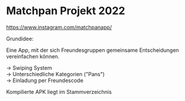 # Matchpan Projekt 2022
https://www.instagram.com/matchpanapp/

Grundidee:

Eine App, mit der sich Freundesgruppen gemeinsame Entscheidungen vereinfachen können.

-> Swiping System<br>
-> Unterschiedliche Kategorien ("Pans")<br>
-> Einladung per Freundescode<br>

Kompilierte APK liegt im Stammverzeichnis
